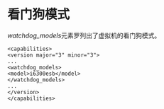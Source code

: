 # 看门狗模式

*watchdog\_models*元素罗列出了虚拟机的看门狗模式。

             
    <capabilities>
    <version major="3" minor="3">
    ...
    <watchdog_models>
    <model>i6300esb</model>
    </watchdog_models>
    ...
    </version>
    </capabilities>         
             
          

